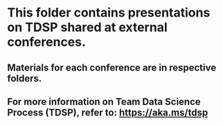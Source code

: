
# This folder contains presentations on TDSP shared at external conferences.

## Materials for each conference are in respective folders. 

## For more information on Team Data Science Process (TDSP), refer to: https://aka.ms/tdsp 
